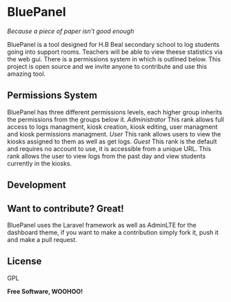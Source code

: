 # BluePanel

*Because a piece of paper isn't good enough*

BluePanel is a tool designed for H.B Beal secondary school to log students going into support rooms. Teachers will be able to view theese statistics via the web gui. There is a permissions system in which is outlined below. This project is open source and we invite anyone to contribute and use this amazing tool.

## Permissions System
BluePanel has three different permissions levels, each higher group inherits the permissions from the groups below it.
*Administrator*
This rank allows full access to logs managment, kiosk creation, kiosk editing, user managment and kiosk permissions managment.
*User*
This rank allows users to view the kiosks assigned to them as well as get logs.
*Guest*
This rank is the default and requires no account to use, it is accessible from a unique URL. This rank allows the user to view logs from the past day and view students currently in the kiosks.

## Development

## Want to contribute? Great!

BluePanel uses the Laravel framework as well as AdminLTE for the dashboard theme, if you want to make a contribution simply fork it, push it and make a pull request.

License
----

GPL


**Free Software, WOOHOO!**


